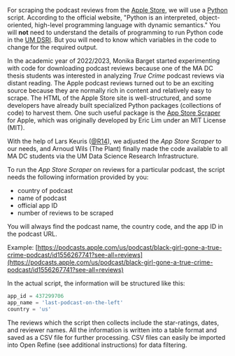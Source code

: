 For scraping the podcast reviews from the [Apple Store](https://www.apple.com/apple-podcasts/), we will use a [Python](https://www.python.org/doc/essays/blurb/) script. According to the official website, "Python is an interpreted, object-oriented, high-level programming language with dynamic semantics." You will **not** need to understand the details of programming to run Python code in the [UM DSRI](https://dsri.maastrichtuniversity.nl/). But you will need to know which variables in the code to change for the required output.

In the academic year of 2022/2023, Monika Barget started experimenting with code for downloading podcast reviews because one of the MA DC thesis students was interested in analyzing *True Crime* podcast reviews via distant reading. The Apple podcast reviews turned out to be an exciting source because they are normally rich in content and relatively easy to scrape. The HTML of the Apple Store site is well-structured, and some developers have already built specialized Python packages (collections of code) to harvest them. One such useful package is the [App Store Scraper](https://pypi.org/project/app-store-scraper/) for Apple, which was originally developed by Eric Lim under an MIT License (MIT).

With the help of Lars Keuris ([@R14](https://github.com/14RS)), we adjusted the *App Store Scraper* to our needs, and Arnoud Wils (The Plant) finally made the code available to all MA DC students via the UM Data Science Research Infrastructure.

To run the *App Store Scraper* on reviews for a particular podcast, the script needs the following information provided by you:

- country of podcast
- name of podcast
- official app ID
- number of reviews to be scraped

You will always find the podcast name, the country code, and the app ID in the podcast URL.

Example: [https://podcasts.apple.com/us/podcast/black-girl-gone-a-true-crime-podcast/id1556267741?see-all=reviews](https://podcasts.apple.com/us/podcast/black-girl-gone-a-true-crime-podcast/id1556267741?see-all=reviews)

In the actual script, the information will be structured like this:

```python
app_id = 437299706
app_name = 'last-podcast-on-the-left'
country = 'us'
```

The reviews which the script then collects include the star-ratings, dates, and reviewer names. 
All the information is written into a table format and saved as a CSV file for further processing. 
CSV files can easily be imported into Open Refine (see additional instructions) for data filtering.
